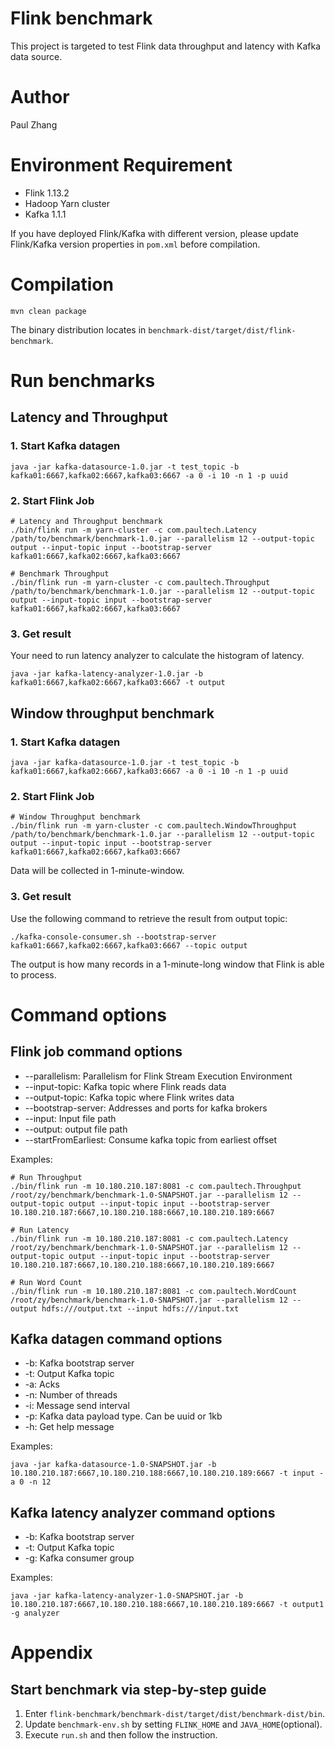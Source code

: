 # Flink benchmark

This project is targeted to test Flink data throughput and latency with Kafka data source.

# Author

Paul Zhang

# Environment Requirement

* Flink 1.13.2
* Hadoop Yarn cluster
* Kafka 1.1.1

If you have deployed Flink/Kafka with different version, please update Flink/Kafka version properties in `pom.xml` before compilation.

# Compilation

```shell
mvn clean package
```

The binary distribution locates in `benchmark-dist/target/dist/flink-benchmark`.

# Run benchmarks

## Latency and Throughput

### 1. Start Kafka datagen

```shell
java -jar kafka-datasource-1.0.jar -t test_topic -b kafka01:6667,kafka02:6667,kafka03:6667 -a 0 -i 10 -n 1 -p uuid
```
### 2. Start Flink Job

```shell
# Latency and Throughput benchmark
./bin/flink run -m yarn-cluster -c com.paultech.Latency /path/to/benchmark/benchmark-1.0.jar --parallelism 12 --output-topic output --input-topic input --bootstrap-server kafka01:6667,kafka02:6667,kafka03:6667

# Benchmark Throughput
./bin/flink run -m yarn-cluster -c com.paultech.Throughput /path/to/benchmark/benchmark-1.0.jar --parallelism 12 --output-topic output --input-topic input --bootstrap-server kafka01:6667,kafka02:6667,kafka03:6667
```

### 3. Get result

Your need to run latency analyzer to calculate the histogram of latency.

```shell script
java -jar kafka-latency-analyzer-1.0.jar -b kafka01:6667,kafka02:6667,kafka03:6667 -t output
```

## Window throughput benchmark

### 1. Start Kafka datagen

```shell
java -jar kafka-datasource-1.0.jar -t test_topic -b kafka01:6667,kafka02:6667,kafka03:6667 -a 0 -i 10 -n 1 -p uuid
```

### 2. Start Flink Job

```shell
# Window Throughput benchmark
./bin/flink run -m yarn-cluster -c com.paultech.WindowThroughput /path/to/benchmark/benchmark-1.0.jar --parallelism 12 --output-topic output --input-topic input --bootstrap-server kafka01:6667,kafka02:6667,kafka03:6667
```

Data will be collected in 1-minute-window. 

### 3. Get result

Use the following command to retrieve the result from output topic:

```shell
./kafka-console-consumer.sh --bootstrap-server kafka01:6667,kafka02:6667,kafka03:6667 --topic output
```

The output is how many records in a 1-minute-long window that Flink is able to process.

# Command options

## Flink job command options

* --parallelism: Parallelism for Flink Stream Execution Environment
* --input-topic: Kafka topic where Flink reads data
* --output-topic: Kafka topic where Flink writes data
* --bootstrap-server: Addresses and ports for kafka brokers
* --input: Input file path
* --output: output file path
* --startFromEarliest: Consume kafka topic from earliest offset

Examples:

```shell
# Run Throughput
./bin/flink run -m 10.180.210.187:8081 -c com.paultech.Throughput /root/zy/benchmark/benchmark-1.0-SNAPSHOT.jar --parallelism 12 --output-topic output --input-topic input --bootstrap-server 10.180.210.187:6667,10.180.210.188:6667,10.180.210.189:6667

# Run Latency
./bin/flink run -m 10.180.210.187:8081 -c com.paultech.Latency /root/zy/benchmark/benchmark-1.0-SNAPSHOT.jar --parallelism 12 --output-topic output --input-topic input --bootstrap-server 10.180.210.187:6667,10.180.210.188:6667,10.180.210.189:6667

# Run Word Count
./bin/flink run -m 10.180.210.187:8081 -c com.paultech.WordCount /root/zy/benchmark/benchmark-1.0-SNAPSHOT.jar --parallelism 12 --output hdfs:///output.txt --input hdfs:///input.txt
```

## Kafka datagen command options

* -b: Kafka bootstrap server
* -t: Output Kafka topic
* -a: Acks
* -n: Number of threads
* -i: Message send interval
* -p: Kafka data payload type. Can be uuid or 1kb
* -h: Get help message

Examples:

```shell
java -jar kafka-datasource-1.0-SNAPSHOT.jar -b 10.180.210.187:6667,10.180.210.188:6667,10.180.210.189:6667 -t input -a 0 -n 12
```

## Kafka latency analyzer command options


* -b: Kafka bootstrap server
* -t: Output Kafka topic
* -g: Kafka consumer group

Examples:

```shell script
java -jar kafka-latency-analyzer-1.0-SNAPSHOT.jar -b 10.180.210.187:6667,10.180.210.188:6667,10.180.210.189:6667 -t output1 -g analyzer
```

# Appendix

## Start benchmark via step-by-step guide

1. Enter `flink-benchmark/benchmark-dist/target/dist/benchmark-dist/bin`.
2. Update `benchmark-env.sh` by setting `FLINK_HOME` and `JAVA_HOME`(optional).
3. Execute `run.sh` and then follow the instruction.
